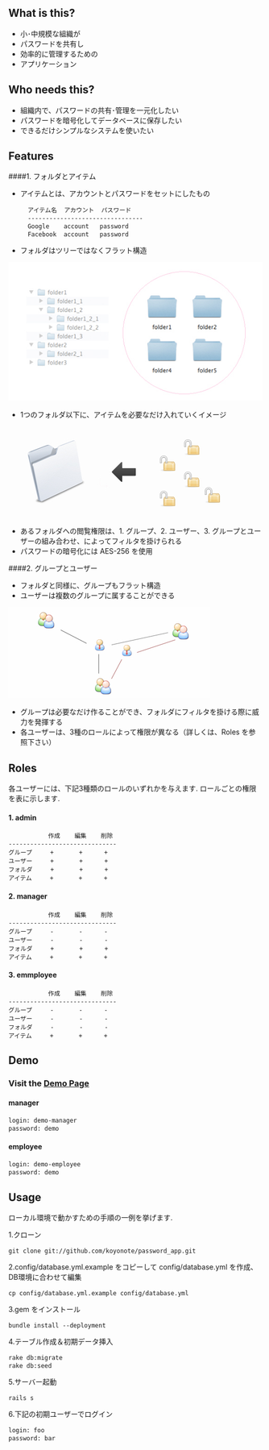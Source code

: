## What is this?
* 小･中規模な組織が
* パスワードを共有し
* 効率的に管理するための
* アプリケーション

## Who needs this?
* 組織内で、パスワードの共有･管理を一元化したい
* パスワードを暗号化してデータベースに保存したい
* できるだけシンプルなシステムを使いたい

## Features
####1. フォルダとアイテム

* アイテムとは、アカウントとパスワードをセットにしたもの

        アイテム名  アカウント  パスワード
        --------------------------------
        Google    account   password
        Facebook  account   password

* フォルダはツリーではなくフラット構造

![flat structure](https://github.com/koyonote/password_app/raw/master/screenshot/tree-flat.jpg "tree flat")

* 1つのフォルダ以下に、アイテムを必要なだけ入れていくイメージ

![folder items](https://github.com/koyonote/password_app/raw/master/screenshot/folder_items.jpg "folder items")

* あるフォルダへの閲覧権限は、1. グループ、2. ユーザー、3. グループとユーザーの組み合わせ、によってフィルタを掛けられる
* パスワードの暗号化には AES-256 を使用

####2. グループとユーザー
* フォルダと同様に、グループもフラット構造
* ユーザーは複数のグループに属することができる

![flat structure](https://github.com/koyonote/password_app/raw/master/screenshot/user_group.jpg "tree flat")

* グループは必要なだけ作ることができ、フォルダにフィルタを掛ける際に威力を発揮する
* 各ユーザーは、3種のロールによって権限が異なる（詳しくは、Roles を参照下さい）

## Roles
各ユーザーには、下記3種類のロールのいずれかを与えます. ロールごとの権限を表に示します.

#### 1. admin

               作成    編集    削除
    ------------------------------
    グループ     +       +      +
    ユーザー     +       +      +
    フォルダ     +       +      +
    アイテム     +       +      +

#### 2. manager

               作成    編集    削除
    ------------------------------
    グループ     -       -      -
    ユーザー     -       -      -
    フォルダ     +       +      +
    アイテム     +       +      +

#### 3. emmployee

               作成    編集    削除
    ------------------------------
    グループ     -       -      -
    ユーザー     -       -      -
    フォルダ     -       -      -
    アイテム     +       +      +



## Demo
### Visit the [Demo Page](http://password-app.heroku.com/login "Demo")


#### manager

    login: demo-manager
    password: demo

#### employee

    login: demo-employee
    password: demo

## Usage
ローカル環境で動かすための手順の一例を挙げます.

1.クローン

    git clone git://github.com/koyonote/password_app.git

2.config/database.yml.example をコピーして config/database.yml を作成、DB環境に合わせて編集

    cp config/database.yml.example config/database.yml

3.gem をインストール

    bundle install --deployment

4.テーブル作成＆初期データ挿入

    rake db:migrate
    rake db:seed

5.サーバー起動

    rails s

6.下記の初期ユーザーでログイン

    login: foo
    password: bar

